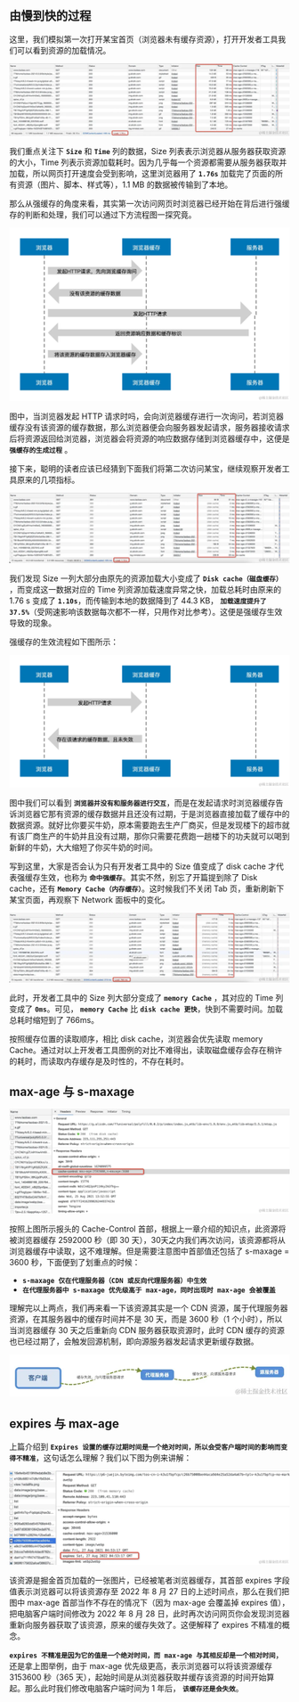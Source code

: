 ## 由慢到快的过程

这里，我们模拟第一次打开某宝首页（浏览器未有缓存资源），打开开发者工具我们可以看到资源的加载情况。

![](https://github.com/WqhForGitHub/juejin-book/blob/main/%E5%89%8D%E7%AB%AF%E7%BC%93%E5%AD%98%E6%8A%80%E6%9C%AF%E4%B8%8E%E6%96%B9%E6%A1%88%E8%A7%A3%E6%9E%90/static/3/1.png?raw=true)

我们重点关注下 **`Size`** 和 **`Time`** 列的数据，Size 列表表示浏览器从服务器获取资源的大小，Time 列表示资源加载耗时。因为几乎每一个资源都需要从服务器获取并加载，所以网页打开速度会受到影响，这里浏览器用了 **`1.76s`** 加载完了页面的所有资源（图片、脚本、样式等），1.1 MB 的数据被传输到了本地。

那么从强缓存的角度来看，其实第一次访问网页时浏览器已经开始在背后进行强缓存的判断和处理，我们可以通过下方流程图一探究竟。

![](https://github.com/WqhForGitHub/juejin-book/blob/main/%E5%89%8D%E7%AB%AF%E7%BC%93%E5%AD%98%E6%8A%80%E6%9C%AF%E4%B8%8E%E6%96%B9%E6%A1%88%E8%A7%A3%E6%9E%90/static/3/2.png?raw=true)

图中，当浏览器发起 HTTP 请求时吗，会向浏览器缓存进行一次询问，若浏览器缓存没有该资源的缓存数据，那么浏览器便会向服务器发起请求，服务器接收请求后将资源返回给浏览器，浏览器会将资源的响应数据存储到浏览器缓存中，这便是 **`强缓存的生成过程`** 。

接下来，聪明的读者应该已经猜到下面我们将第二次访问某宝，继续观察开发者工具原来的几项指标。

![](https://github.com/WqhForGitHub/juejin-book/blob/main/%E5%89%8D%E7%AB%AF%E7%BC%93%E5%AD%98%E6%8A%80%E6%9C%AF%E4%B8%8E%E6%96%B9%E6%A1%88%E8%A7%A3%E6%9E%90/static/3/3.png?raw=true)

我们发现 Size 一列大部分由原先的资源加载大小变成了 **`Disk cache（磁盘缓存）`** ，而变成这一数据对应的 Time 列资源加载速度异常之快，加载总耗时由原来的 1.76 s 变成了 **`1.10s`**，而传输到本地的数据降到了 44.3 KB， **`加载速度提升了 37.5%`**（受网速影响该数据每次都不一样，只用作对比参考）。这便是强缓存生效导致的现象。

强缓存的生效流程如下图所示：

![](https://github.com/WqhForGitHub/juejin-book/blob/main/%E5%89%8D%E7%AB%AF%E7%BC%93%E5%AD%98%E6%8A%80%E6%9C%AF%E4%B8%8E%E6%96%B9%E6%A1%88%E8%A7%A3%E6%9E%90/static/3/4.png?raw=true)

图中我们可以看到 **`浏览器并没有和服务器进行交互`**，而是在发起请求时浏览器缓存告诉浏览器它那有资源的缓存数据并且还没有过期，于是浏览器直接加载了缓存中的数据资源。就好比你要买牛奶，原本需要跑去生产厂商买，但是发现楼下的超市就有该厂商生产的牛奶并且没有过期，那你只需要花费跑一趟楼下的功夫就可以喝到新鲜的牛奶，大大缩短了你买牛奶的时间。

写到这里，大家是否会认为只有开发者工具中的 Size 值变成了 disk cache 才代表强缓存生效，也称为 **`命中强缓存`**。其实不然，别忘了开篇提到除了 Disk cache，还有 **`Memory Cache（内存缓存）`**。这时候我们不关闭 Tab 页，重新刷新下某宝页面，再观察下 Network 面板中的变化。

![](https://github.com/WqhForGitHub/juejin-book/blob/main/%E5%89%8D%E7%AB%AF%E7%BC%93%E5%AD%98%E6%8A%80%E6%9C%AF%E4%B8%8E%E6%96%B9%E6%A1%88%E8%A7%A3%E6%9E%90/static/3/5.png?raw=true)

此时，开发者工具中的 Size 列大部分变成了 **`memory Cache`** ，其对应的 Time 列变成了  **`0ms`**。可见， **`memory Cache`** 比 **`disk cache 更快`**，快到不需要时间。加载总耗时缩短到了 766ms。

按照缓存位置的读取顺序，相比 disk cache，浏览器会优先读取 memory Cache。通过对以上开发者工具图例的对比不难得出，读取磁盘缓存会存在稍许的耗时，而读取内存缓存是及时性的，不存在耗时。



## max-age 与 s-maxage

![](https://github.com/WqhForGitHub/juejin-book/blob/main/%E5%89%8D%E7%AB%AF%E7%BC%93%E5%AD%98%E6%8A%80%E6%9C%AF%E4%B8%8E%E6%96%B9%E6%A1%88%E8%A7%A3%E6%9E%90/static/3/6.png?raw=true)

按照上图所示报头的 Cache-Control 首部，根据上一章介绍的知识点，此资源将被浏览器缓存 2592000 秒（即 30 天），30天之内我们再次访问，该资源都将从浏览器缓存中读取，这不难理解。但是需要注意图中首部值还包括了 s-maxage = 3600 秒，下面便到了划重点的时候：

* **`s-maxage 仅在代理服务器（CDN 或反向代理服务器）中生效`**
* **`在代理服务器中 s-maxage 优先级高于 max-age，同时出现时 max-age 会被覆盖`**

理解完以上两点，我们再来看一下该资源其实是一个 CDN 资源，属于代理服务器资源，在其服务器中的缓存时间并不是 30 天，而是 3600 秒（1 个小时），所以当浏览器缓存 30 天之后重新向 CDN 服务器获取资源时，此时 CDN 缓存的资源也已经过期了，会触发回源机制，即向源服务器发起请求更新缓存数据。

![](https://github.com/WqhForGitHub/juejin-book/blob/main/%E5%89%8D%E7%AB%AF%E7%BC%93%E5%AD%98%E6%8A%80%E6%9C%AF%E4%B8%8E%E6%96%B9%E6%A1%88%E8%A7%A3%E6%9E%90/static/3/7.png?raw=true)



## expires 与 max-age

上篇介绍到 **`Expires 设置的缓存过期时间是一个绝对时间，所以会受客户端时间的影响而变得不精准`**，这句话怎么理解？我们以下图为例来讲解：

![](https://github.com/WqhForGitHub/juejin-book/blob/main/%E5%89%8D%E7%AB%AF%E7%BC%93%E5%AD%98%E6%8A%80%E6%9C%AF%E4%B8%8E%E6%96%B9%E6%A1%88%E8%A7%A3%E6%9E%90/static/3/8.png?raw=true)

该资源是掘金首页加载的一张图片，已经被笔者浏览器缓存，其首部 expires 字段值表示浏览器可以将该资源存至 2022 年 8 月 27 日的上述时间点，那么在我们把图中 max-age 首部当作不存在的情况下（因为 max-age 会覆盖掉 expires 值），把电脑客户端时间修改为 2022 年 8 月 28 日，此时再次访问网页你会发现浏览器重新向服务器获取了该资源，原来的缓存失效了。这便解释了 expires 不精准的概念。

**`expires 不精准是因为它的值是一个绝对时间，而 max-age 与其相反却是一个相对时间`**，还是拿上图举例，由于 max-age 优先级更高，表示浏览器可以将该资源缓存 3153600 秒（365 天），起始时间是从浏览器获取并缓存该资源的时间开始算起。那么此时我们修改电脑客户端时间为 1 年后， **`该缓存还是会失效`**。